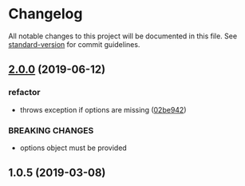 # Changelog

All notable changes to this project will be documented in this file. See [standard-version](https://github.com/conventional-changelog/standard-version) for commit guidelines.

## [2.0.0](https://github.com/lozinsky/cname-webpack-plugin/compare/v1.0.5...v2.0.0) (2019-06-12)


### refactor

* throws exception if options are missing ([02be942](https://github.com/lozinsky/cname-webpack-plugin/commit/02be942))


### BREAKING CHANGES

* options object must be provided



<a name="1.0.5"></a>
## 1.0.5 (2019-03-08)
